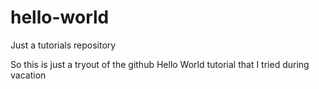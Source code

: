 # hello-world
Just a tutorials repository

So this is just a tryout of the github Hello World tutorial that I tried during vacation
